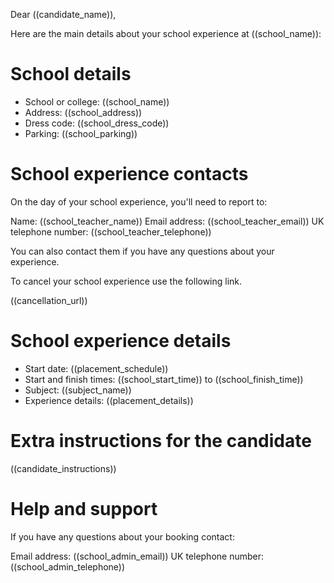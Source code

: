 Dear ((candidate_name)),

Here are the main details about your school experience at ((school_name)):

# School details

* School or college: ((school_name))
* Address: ((school_address))
* Dress code: ((school_dress_code))
* Parking: ((school_parking))

# School experience contacts

On the day of your school experience, you'll need to report to:

Name: ((school_teacher_name))
Email address: ((school_teacher_email))
UK telephone number: ((school_teacher_telephone))

You can also contact them if you have any questions about your experience.

To cancel your school experience use the following link.

((cancellation_url))

# School experience details

* Start date: ((placement_schedule))
* Start and finish times: ((school_start_time)) to ((school_finish_time))
* Subject: ((subject_name))
* Experience details: ((placement_details))

# Extra instructions for the candidate

((candidate_instructions))

# Help and support

If you have any questions about your booking contact:

Email address: ((school_admin_email))
UK telephone number: ((school_admin_telephone))
